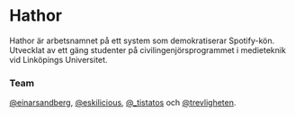 Hathor
======

Hathor är arbetsnamnet på ett system som demokratiserar Spotify-kön. Utvecklat av ett gäng studenter på civilingenjörsprogrammet i medieteknik vid Linköpings Universitet.

### Team
<a href="http://twitter.com/einarsandberg">@einarsandberg</a>, <a href="http://twitter.com/eskilicious">@eskilicious</a>, <a href="http://twitter.com/_tistatos">@_tistatos</a> och <a href="http://twitter.com/trevligheten">@trevligheten</a>.
